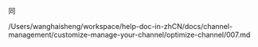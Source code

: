 同

/Users/wanghaisheng/workspace/help-doc-in-zhCN/docs/channel-management/customize-manage-your-channel/optimize-channel/007.md